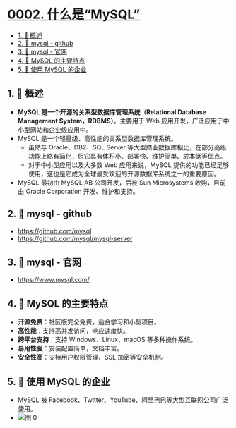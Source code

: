 # [0002. 什么是“MySQL”](https://github.com/Tdahuyou/TNotes.sql/tree/main/notes/0002.%20%E4%BB%80%E4%B9%88%E6%98%AF%E2%80%9CMySQL%E2%80%9D)

<!-- region:toc -->

- [1. 📝 概述](#1--概述)
- [2. 🔗 mysql - github](#2--mysql---github)
- [3. 🔗 mysql - 官网](#3--mysql---官网)
- [4. 📒 MySQL 的主要特点](#4--mysql-的主要特点)
- [5. 📒 使用 MySQL 的企业](#5--使用-mysql-的企业)

<!-- endregion:toc -->

## 1. 📝 概述

- **MySQL 是一个开源的关系型数据库管理系统（Relational Database Management System，RDBMS）**，主要用于 Web 应用开发，广泛应用于中小型网站和企业级应用中。
- MySQL 是一个轻量级、高性能的关系型数据库管理系统。
  - 虽然与 Oracle、DB2、SQL Server 等大型商业数据库相比，在部分高级功能上略有简化，但它具有体积小、部署快、维护简单、成本低等优点。
  - 对于中小型应用以及大多数 Web 应用来说，MySQL 提供的功能已经足够使用，这也是它成为全球最受欢迎的开源数据库系统之一的重要原因。
- MySQL 最初由 MySQL AB 公司开发，后被 Sun Microsystems 收购，目前由 Oracle Corporation 开发、维护和支持。

## 2. 🔗 mysql - github

- https://github.com/mysql
- https://github.com/mysql/mysql-server

## 3. 🔗 mysql - 官网

- https://www.mysql.com/

## 4. 📒 MySQL 的主要特点

- **开源免费**：社区版完全免费，适合学习和小型项目。
- **高性能**：支持高并发访问，响应速度快。
- **跨平台支持**：支持 Windows、Linux、macOS 等多种操作系统。
- **易用性强**：安装配置简单，文档丰富。
- **安全性高**：支持用户权限管理、SSL 加密等安全机制。

## 5. 📒 使用 MySQL 的企业

- MySQL 被 Facebook、Twitter、YouTube、阿里巴巴等大型互联网公司广泛使用。
- ![图 0](https://cdn.jsdelivr.net/gh/tnotesjs/imgs@main/2025-05-11-07-44-11.png)

